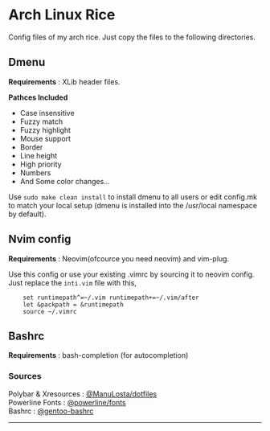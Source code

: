 # Arch Linux Rice

Config files of my arch rice. Just copy the files to the following directories.

## Dmenu

<b>Requirements</b> : XLib header files.

<b>Pathces Included</b>  
* Case insensitive <br /> 
* Fuzzy match <br />      
* Fuzzy highlight  <br />  
* Mouse support <br />    
* Border <br />           
* Line height <br />     
* High priority <br />    
* Numbers <br />   
* And Some color changes...

Use `sudo make clean install` to install dmenu to all users or edit config.mk to match your local setup (dmenu is installed into
the /usr/local namespace by default).

## Nvim config

<b>Requirements</b> : Neovim(ofcource you need neovim) and vim-plug.

Use this config or use your existing .vimrc by sourcing it to neovim config.
Just replace the `inti.vim` file with this,
```
    set runtimepath^=~/.vim runtimepath+=~/.vim/after
    let &packpath = &runtimepath
    source ~/.vimrc
```

## Bashrc

<b>Requirements</b> : bash-completion (for autocompletion)

### Sources

Polybar & Xresources : [@ManuLosta/dotfiles](https://github.com/ManuLosta/dotfiles)\
Powerline Fonts : [@powerline/fonts](https://github.com/powerline/fonts)\
Bashrc : [@gentoo-bashrc](https://aur.archlinux.org/packages/gentoo-bashrc/)

------------------------------------------------
